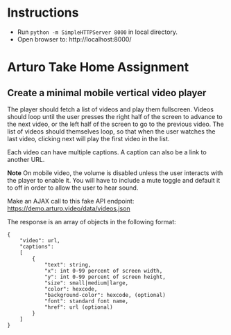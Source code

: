 # Instructions
- Run `python -m SimpleHTTPServer 8000` in local directory.
- Open browser to: http://localhost:8000/

# Arturo Take Home Assignment

## Create a minimal mobile vertical video player 

The player should fetch a list of videos and play them fullscreen. Videos should loop until the user presses the right half of the screen to advance to the next video, or the left half of the screen to go to the previous video. The list of videos should themselves loop, so that when the user watches the last video, clicking next will play the first video in the list.

Each video can have multiple captions. A caption can also be a link to another URL.

**Note** On mobile video, the volume is disabled unless the user interacts with the player to enable it. You will have to include a mute toggle and default it to off in order to allow the user to hear sound.

Make an AJAX call to this fake API endpoint:
https://demo.arturo.video/data/videos.json

The response is an array of objects in the following format:

```
{
    "video": url,
    "captions":
    [
        {
            "text": string,
            "x": int 0-99 percent of screen width,
            "y": int 0-99 percent of screen height,
            "size": small|medium|large,
            "color": hexcode,
            "background-color": hexcode, (optional)
            "font": standard font name,
            "href": url (optional)
        }
    ]
}
```
